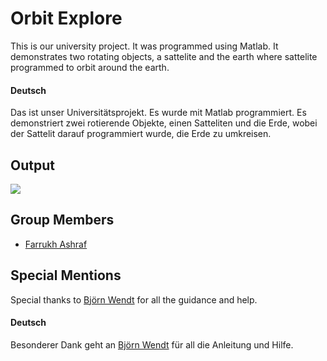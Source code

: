 # Orbit Explore
This is our university project. It was programmed using Matlab. It demonstrates two rotating objects, a sattelite and the earth where sattelite programmed to orbit around the earth. 

#### Deutsch
Das ist unser Universitätsprojekt. Es wurde mit Matlab programmiert. Es demonstriert zwei rotierende Objekte, einen Satteliten und die Erde, wobei der Sattelit darauf programmiert wurde, die Erde zu umkreisen. 

## Output 
![](preview.jpg)

## Group Members
- [Farrukh Ashraf](https://de.linkedin.com/in/farrukh-ashraf-3a7b13137)


## Special Mentions
Special thanks to [Björn Wendt](https://de.linkedin.com/in/bj%C3%B6rn-wendt-89285441) for all the guidance and help.

#### Deutsch
Besonderer Dank geht an [Björn Wendt](https://de.linkedin.com/in/bj%C3%B6rn-wendt-89285441) für all die Anleitung und Hilfe.

